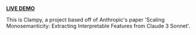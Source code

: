**[LIVE DEMO](https://andrew.fi/clampy-demo)**

This is Clampy, a project based off of Anthropic's paper 'Scaling Monosemanticity: Extracting Interpretable Features from Claude 3 Sonnet'. 
